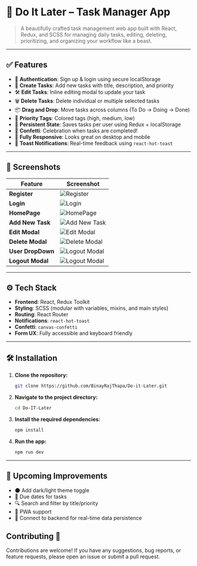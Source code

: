 # 🧠 Do It Later – Task Manager App

> A beautifully crafted task management web app built with React, Redux, and SCSS for managing daily tasks, editing, deleting, prioritizing, and organizing your workflow like a beast.


---

## ✅ Features

- 🔐 **Authentication**: Sign up & login using secure localStorage
- 📝 **Create Tasks**: Add new tasks with title, description, and priority
- 🛠 **Edit Tasks**: Inline editing modal to update your task
- 🗑 **Delete Tasks**: Delete individual or multiple selected tasks
- 📦 **Drag and Drop**: Move tasks across columns (To Do → Doing → Done)
- 🎨 **Priority Tags**: Colored tags (high, medium, low)
- 🧠 **Persistent State**: Saves tasks per user using Redux + localStorage
- 🎉 **Confetti**: Celebration when tasks are completed!
- 🚀 **Fully Responsive**: Looks great on desktop and mobile
- 💬 **Toast Notifications**: Real-time feedback using `react-hot-toast`

---

## 📸 Screenshots
| Feature | Screenshot |
|---------|-----------|
| **Register** | ![Register](./images/register.jpg) |
| **Login** | ![Login](./images/login.jpg) |
| **HomePage** | ![HomePage](./images/homepage.jpg) |
| **Add New Task** | ![Add New Task](./images/addnewtask.jpg) |
| **Edit Modal** | ![Edit Modal](./images/edit.jpg) |
| **Delete Modal** | ![Delete Modal](./images/delete.jpg) |
| **User DropDown** | ![Logout Modal](./images/dropdown.jpg) |
| **Logout Modal** | ![Logout Modal](./images/logout.jpg) |

---

## ⚙️ Tech Stack

- **Frontend**: React, Redux Toolkit
- **Styling**: SCSS (modular with variables, mixins, and main styles)
- **Routing**: React Router
- **Notifications**: `react-hot-toast`
- **Confetti**: `canvas-confetti`
- **Form UX**: Fully accessible and keyboard friendly

---

## 🛠️ Installation 

1. **Clone the repository:**
   ```bash
   git clone https://github.com/BinayRajThapa/Do-it-Later.git

2. **Navigate to the project directory:**
   ```bash
   cd Do-IT-Later

3. **Install the required dependencies:**
   ```bash
   npm install

3. **Run the app:**
   ```bash
   npm run dev

---

## 📜 Upcoming Improvements

- 🌑 Add dark/light theme toggle
- 📆 Due dates for tasks
- 🔍 Search and filter by title/priority
- 📱 PWA support
- 🔌 Connect to backend for real-time data persistence


## Contributing 🤝
Contributions are welcome! If you have any suggestions, bug reports, or feature requests, please open an issue or submit a pull request.